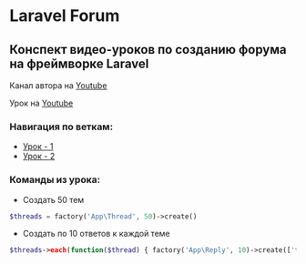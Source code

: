 # Laravel Forum

## Конспект видео-уроков по созданию форума на фреймворке Laravel
Канал автора на [Youtube](https://www.youtube.com/channel/UCjUvIf50gEtUqxwewsZTgTw)

Урок на [Youtube](https://www.youtube.com/watch?v=UjtTHMODB00)

### Навигация по веткам:
* [Урок - 1](https://github.com/honeydev/laravel-forum-lessons/tree/lesson%231)
* [Урок - 2](https://github.com/honeydev/laravel-forum-lessons/tree/lesson%232)

### Команды из урока:
* Создать 50 тем 
```php
$threads = factory('App\Thread', 50)->create()
```
* Создать по 10 ответов к каждой теме
```php
$threads->each(function($thread) { factory('App\Reply', 10)->create(['thread_id' => $thread->id]); });
```
